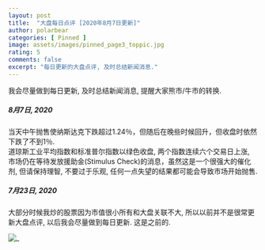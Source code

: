 ```yaml
---
layout: post
title:  "大盘每日点评 [2020年8月7日更新]"
author: polarbear
categories: [ Pinned ]
image: assets/images/pinned_page3_toppic.jpg
rating: 5
comments: false
excerpt: "每日更新的大盘点评, 及时总结新闻消息."
---
```


我会尽量做到每日更新, 及时总结新闻消息, 提醒大家熊市/牛市的转换.

##### 8月7日, 2020

当天中午抛售使纳斯达克下跌超过1.24％，但随后在晚些时候回升，但收盘时依然下跌了不到1％.    
道琼斯工业平均指数和标准普尔指数以绿色收盘, 两个指数连续六个交易日上涨, 市场仍在等待发放援助金(Stimulus Check)的消息，虽然这是一个很强大的催化剂, 但请保持理智, 不要过于乐观, 任何一点失望的结果都可能会导致市场开始抛售.

##### 7月23日, 2020

大部分时候我炒的股票因为市值很小所有和大盘关联不大, 所以以前并不是很常更新大盘点评, 以后我会尽量做到每日更新.
这是之前的.

![_]({{site.baseurl}}/assets/images/IMG_2479.jpg) 